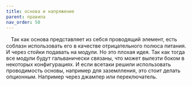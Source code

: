 ```yaml
---
title: основа и напряжение
parent: правила
nav_order: 50
---
```


ㅤТак как основа представляет из себся проводящий элемент, есть соблазн использовать его в качестве отрицательного полюса питания. И через стойки подавать на модули. Но это плохая идея. Так как тогда все модули будут гальванически связаны, что может вылезти боком в некоторых конфигурациях. И если всетаки решили использовать проводимость основы, например для заземлления, это стоит делать опционным. Например через джампер или переключатель.

